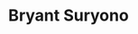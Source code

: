 ---
# Display name
title: Bryant Suryono

# Username (this should match the folder name)
authors:
  - bryant-suryono

# Is this the primary user of the site?
superuser: false

# Role/position
role: Graduates in 2025 (Bachelor's Degree)

# D: 10, 9, 8, 7
# M: 6, 5, 4
# B: 3, 2, 1


# Organizations/Affiliations
organizations:
  - name: Shizuoka University
    url: ''

# Short bio
bio: ''

interests: []

# education:
#   courses: []

# Social/Academic Networking
social: []

# Email for Gravatar
email: ''

# Highlight?
highlight_name: false

# User groups
user_groups:
  - Alumni
--- 